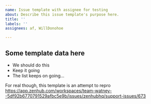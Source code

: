 ```yaml
---
name: Issue template with assignee for testing
about: Describe this issue template's purpose here.
title: ''
labels: ''
assignees: af, WillDonohoe

---
```


## Some template data here

* We should do this
* Keep it going
* The list keeps on going...

For real though, this template is an attempt to repro https://app.zenhub.com/workspaces/team-watney--5df92b6770791529afbc5e9b/issues/zenhubhq/support-issues/673
